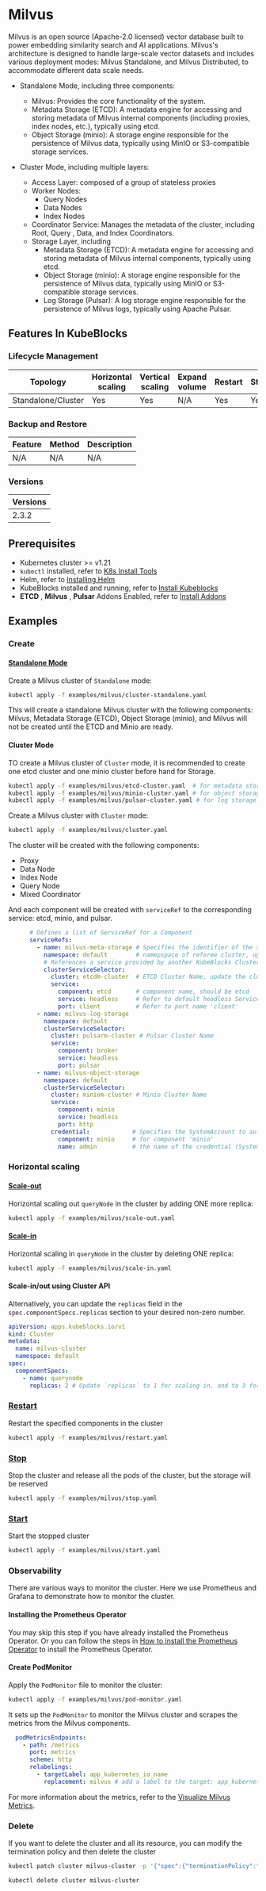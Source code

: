 # Milvus

Milvus is an open source (Apache-2.0 licensed) vector database built to power embedding similarity search and AI applications. Milvus's architecture is designed to handle large-scale vector datasets and includes various deployment modes:  Milvus Standalone, and Milvus Distributed, to accommodate different data scale needs.

- Standalone Mode, including three components:
  - Milvus: Provides the core functionality of the system.
  - Metadata Storage (ETCD): A metadata engine for accessing and storing metadata of Milvus internal components (including proxies, index nodes, etc.), typically using etcd.
  - Object Storage (minio): A storage engine responsible for the persistence of Milvus data, typically using MinIO or S3-compatible storage services.

- Cluster Mode, including multiple layers:
  - Access Layer: composed of a group of stateless proxies
  - Worker Nodes:
    - Query Nodes
    - Data Nodes
    - Index Nodes
  - Coordinator Service: Manages the metadata of the cluster, including Root, Query , Data, and Index Coordinators.
  - Storage Layer, including
    - Metadata Storage (ETCD): A metadata engine for accessing and storing metadata of Milvus internal components, typically using etcd.
    - Object Storage (minio): A storage engine responsible for the persistence of Milvus data, typically using MinIO or S3-compatible storage services.
    - Log Storage (Pulsar): A log storage engine responsible for the persistence of Milvus logs, typically using Apache Pulsar.

## Features In KubeBlocks

### Lifecycle Management

| Topology | Horizontal<br/>scaling | Vertical <br/>scaling | Expand<br/>volume | Restart   | Stop/Start | Configure | Expose | Switchover |
|----------|------------------------|-----------------------|-------------------|-----------|------------|-----------|--------|------------|
| Standalone/Cluster | Yes          | Yes                   | N/A           | Yes       | Yes        | N/A       | Yes    | N/A   |

### Backup and Restore

| Feature     | Method | Description |
|-------------|--------|------------|
| N/A | N/A | N/A |

### Versions

| Versions |
|----------|
| 2.3.2 |

## Prerequisites

- Kubernetes cluster >= v1.21
- `kubectl` installed, refer to [K8s Install Tools](https://kubernetes.io/docs/tasks/tools/)
- Helm, refer to [Installing Helm](https://helm.sh/docs/intro/install/)
- KubeBlocks installed and running, refer to [Install Kubeblocks](../docs/prerequisites.md)
- **ETCD** , **Milvus** , **Pulsar** Addons Enabled, refer to [Install Addons](../docs/install-addon.md)

## Examples

### Create

#### [Standalone Mode](cluster-standalone.yaml)

Create a Milvus cluster of `Standalone` mode:

```bash
kubectl apply -f examples/milvus/cluster-standalone.yaml
```

This will create a standalone Milvus cluster with the following components: Milvus, Metadata Storage (ETCD), Object Storage (minio), and Milvus will not be created until the ETCD and Minio are ready.

#### Cluster Mode

TO create a Milvus cluster of `Cluster` mode, it is recommended to create one etcd cluster and one minio cluster before hand for Storage.

```bash
kubectl apply -f examples/milvus/etcd-cluster.yaml  # for metadata storage
kubectl apply -f examples/milvus/minio-cluster.yaml # for object storage
kubectl apply -f examples/milvus/pulsar-cluster.yaml # for log storage
```

Create a Milvus cluster with `Cluster` mode:

```bash
kubectl apply -f examples/milvus/cluster.yaml
```

The cluster will be created with the following components:

- Proxy
- Data Node
- Index Node
- Query Node
- Mixed Coordinator

And each component will be created with `serviceRef` to the corresponding service: etcd, minio, and pulsar.

```yaml
      # Defines a list of ServiceRef for a Component
      serviceRefs:
        - name: milvus-meta-storage # Specifies the identifier of the service reference declaration, defined in `componentDefinition.spec.serviceRefDeclarations[*].name`
          namespace: default        # namepspace of referee cluster, update on demand
          # References a service provided by another KubeBlocks Cluster
          clusterServiceSelector:
            cluster: etcdm-cluster  # ETCD Cluster Name, update the cluster name on demand
            service:
              component: etcd       # component name, should be etcd
              service: headless     # Refer to default headless Service
              port: client          # Refer to port name 'client'
        - name: milvus-log-storage
          namespace: default
          clusterServiceSelector:
            cluster: pulsarm-cluster # Pulsar Cluster Name
            service:
              component: broker
              service: headless
              port: pulsar
        - name: milvus-object-storage
          namespace: default
          clusterServiceSelector:
            cluster: miniom-cluster # Minio Cluster Name
            service:
              component: minio
              service: headless
              port: http
            credential:            # Specifies the SystemAccount to authenticate and establish a connection with the referenced Cluster.
              component: minio     # for component 'minio'
              name: admin          # the name of the credential (SystemAccount) to reference, using account 'admin' in this case
```

### Horizontal scaling

#### [Scale-out](scale-out.yaml)

Horizontal scaling out `queryNode` in the cluster by adding ONE more replica:

```bash
kubectl apply -f examples/milvus/scale-out.yaml
```

#### [Scale-in](scale-in.yaml)

Horizontal scaling in `queryNode` in the cluster by deleting ONE replica:

```bash
kubectl apply -f examples/milvus/scale-in.yaml
```

#### Scale-in/out using Cluster API

Alternatively, you can update the `replicas` field in the `spec.componentSpecs.replicas` section to your desired non-zero number.

```yaml
apiVersion: apps.kubeblocks.io/v1
kind: Cluster
metadata:
  name: milvus-cluster
  namespace: default
spec:
  componentSpecs:
    - name: querynode
      replicas: 2 # Update `replicas` to 1 for scaling in, and to 3 for scaling out
```

### [Restart](restart.yaml)

Restart the specified components in the cluster

```bash
kubectl apply -f examples/milvus/restart.yaml
```

### [Stop](stop.yaml)

Stop the cluster and release all the pods of the cluster, but the storage will be reserved

```bash
kubectl apply -f examples/milvus/stop.yaml
```

### [Start](start.yaml)

Start the stopped cluster

```bash
kubectl apply -f examples/milvus/start.yaml
```

### Observability

There are various ways to monitor the cluster. Here we use Prometheus and Grafana to demonstrate how to monitor the cluster.

#### Installing the Prometheus Operator

You may skip this step if you have already installed the Prometheus Operator.
Or you can follow the steps in [How to install the Prometheus Operator](../docs/install-prometheus.md) to install the Prometheus Operator.

#### Create PodMonitor

Apply the `PodMonitor` file to monitor the cluster:

```bash
kubectl apply -f examples/milvus/pod-monitor.yaml
```

It sets up the `PodMonitor` to monitor the Milvus cluster and scrapes the metrics from the Milvus components.

```yaml
  podMetricsEndpoints:
    - path: /metrics
      port: metrics
      scheme: http
      relabelings:
        - targetLabel: app_kubernetes_io_name
          replacement: milvus # add a label to the target: app_kubernetes_io_name=milvus
```

For more information about the metrics, refer to the [Visualize Milvus Metrics](https://milvus.io/docs/visualize.md).

### Delete

If you want to delete the cluster and all its resource, you can modify the termination policy and then delete the cluster

```bash
kubectl patch cluster milvus-cluster -p '{"spec":{"terminationPolicy":"WipeOut"}}' --type="merge"

kubectl delete cluster milvus-cluster
```
